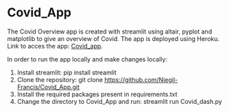 # Covid_App
The Covid Overview app is created with streamlit using altair, pyplot and matplotlib to give an overview of Covid. The app is deployed using Heroku. 
Link to acces the app: [Covid_app](https://guarded-island-68370.herokuapp.com/).

In order to run the app locally and make changes locally:
1. Install streamlit: pip install streamlit
2. Clone the repository: git clone https://github.com/Niegil-Francis/Covid_App.git
3. Install the required packages present in requirements.txt
4. Change the directory to Covid_App and run: streamlit run Covid_dash.py 
